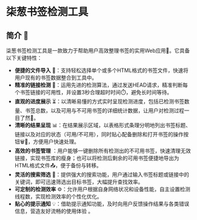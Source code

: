 # 柒葱书签检测工具
## 简介 📌
柒葱书签检测工具是一款致力于帮助用户高效整理书签的实用Web应用🎯。它具备以下关键特性：
- **便捷的文件导入** 📂：支持轻松选择单个或多个HTML格式的书签文件，快速将用户现有的书签数据整合到工具中。
- **精准的链接检测** 🔗：运用先进的检测算法，通过发送HEAD请求，精准判断每个书签链接的可用性，并设置3秒合理超时时间⏱️，避免长时间等待。
- **直观的进度展示** ⏳：以清晰易懂的方式实时呈现检测进度，包括已检测书签数量、书签总数，以及可用与不可用书签的详细统计数据，让用户对检测过程一目了然👀。
- **清晰的结果呈现** 📊：在结果展示区域，以表格形式条理分明地列出书签标题、链接以及对应的状态（可用/不可用），同时贴心配备删除和打开书签的操作按钮🗑️🔗，方便用户快速处理。
- **高效的书签管理** ：用户能够一键删除所有检测出的不可用书签，快速清理无效链接，实现书签库的瘦身；也可以将检测后剩余的可用书签便捷地导出为HTML格式文件📤，便于备份与转移。
- **灵活的搜索筛选** 🔎：提供强大的搜索功能，用户通过输入书签标题或链接中的关键词，即可迅速筛选出目标书签，大幅提升查找效率。
- **可定制的检测效率** ⚙️：允许用户根据自身网络状况和设备性能，自主设置检测线程数，实现检测效率的个性化优化。
- **贴心的提示通知** 💡：借助提示通知功能，及时向用户反馈操作结果与各类错误信息，营造友好流畅的使用体验 。 
